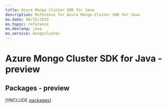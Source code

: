 ```yaml
---
title: Azure Mongo Cluster SDK for Java
description: Reference for Azure Mongo Cluster SDK for Java
ms.date: 08/15/2025
ms.topic: reference
ms.devlang: java
ms.service: mongocluster
---
```

# Azure Mongo Cluster SDK for Java - preview
## Packages - preview
[!INCLUDE [packages](mongo-cluster-index.md)]